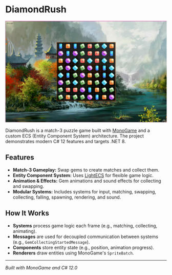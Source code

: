 # DiamondRush

![Game Screenshot](docs/img/screenshot.png)

DiamondRush is a match-3 puzzle game built with [MonoGame](https://www.monogame.net/) and a custom ECS (Entity Component System) architecture. The project demonstrates modern C# 12 features and targets .NET 8.

## Features

- **Match-3 Gameplay:** Swap gems to create matches and collect them.
- **Entity Component System:** Uses [LightECS](https://github.com/laura-kolcavova/LightECS) for flexible game logic.
- **Animation & Effects:** Gem animations and sound effects for collecting and swapping.
- **Modular Systems:** Includes systems for input, matching, swapping, collecting, falling, spawning, rendering, and sound.

## How It Works

- **Systems** process game logic each frame (e.g., matching, collecting, animating).
- **Messages** are used for decoupled communication between systems (e.g., `GemCollectingStartedMessage`).
- **Components** store entity state (e.g., position, animation progress).
- **Renderers** draw entities using MonoGame's `SpriteBatch`.

---

*Built with MonoGame and C# 12.0*